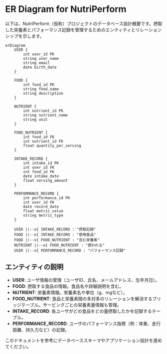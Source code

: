 # ER Diagram for NutriPerform

以下は、NutriPerform（仮称）プロジェクトのデータベース設計概要です。摂取した栄養素とパフォーマンス記録を管理するためのエンティティとリレーションシップを示します。

```mermaid
erDiagram
    USER {
        int user_id PK
        string user_name
        string email
        date birth_date
    }
    
    FOOD {
        int food_id PK
        string food_name
        string description
    }
    
    NUTRIENT {
        int nutrient_id PK
        string nutrient_name
        string unit
    }
    
    FOOD_NUTRIENT {
        int food_id FK
        int nutrient_id FK
        float quantity_per_serving
    }
    
    INTAKE_RECORD {
        int intake_id PK
        int user_id FK
        int food_id FK
        date intake_date
        float serving_amount
    }
    
    PERFORMANCE_RECORD {
        int performance_id PK
        int user_id FK
        date record_date
        float metric_value
        string metric_type
    }
    
    USER ||--o{ INTAKE_RECORD : "摂取記録"
    FOOD ||--o{ INTAKE_RECORD : "使用食品"
    FOOD ||--o{ FOOD_NUTRIENT : "含む栄養素"
    NUTRIENT ||--o{ FOOD_NUTRIENT : "使われる"
    USER ||--o{ PERFORMANCE_RECORD : "パフォーマンス記録"
```

## エンティティの説明

- **USER**: ユーザ情報の管理（ユーザID、氏名、メールアドレス、生年月日）。
- **FOOD**: 摂取する食品の情報。食品名や詳細説明を含む。
- **NUTRIENT**: 栄養素情報。栄養素名や単位（g、mgなど）。
- **FOOD_NUTRIENT**: 食品と栄養素間の多対多のリレーションを解消するブリッジテーブル。サービングごとの栄養素量情報も管理。
- **INTAKE_RECORD**: 各ユーザがどの食品をどの量摂取したかを記録するテーブル。
- **PERFORMANCE_RECORD**: ユーザのパフォーマンス指標（例：体重、走行距離、持久力など）の記録。

このドキュメントを参考にデータベーススキーマやアプリケーション設計を進めてください。 
